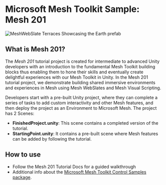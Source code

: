 # Microsoft Mesh Toolkit Sample: Mesh 201

![MeshWebSlate Terraces Showcasing the Earth prefab](README/Mesh201.png)

## What is Mesh 201?

The *Mesh 201* tutorial project is created for intermediate to advanced Unity developers with an introduction to the fundamental Mesh Toolkit building blocks thus enabling them to hone their skills and eventually create delightful experiences with our Mesh Toolkit in Unity. In the Mesh 201 tutorial project, we demonstrate building shared immersive environments and experiences in Mesh using Mesh WebSlates and Mesh Visual Scripting.

Developers start with a pre-built Unity project, where they can complete a series of tasks to add custom interactivity and other Mesh features, and then deploy the project as an Environment to Microsoft Mesh. The project has 2 Scenes:

* **FinishedProject.unity**: This scene contains a completed version of the tutorial.
* **StartingPoint.unity**: It contains a pre-built scene where Mesh features can be added by following the tutorial.

## How to use

* Follow the Mesh 201 Tutorial Docs for a guided walkthrough
* Additional info about the [Microsoft Mesh Toolkit Control Samples package](Packages/com.microsoft.mesh.toolkit.control.samples/README.md).
